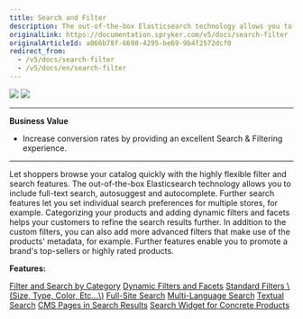 ```yaml
---
title: Search and Filter
description: The out-of-the-box Elasticsearch technology allows you to include full-text search, autosuggest and autocomplete.
originalLink: https://documentation.spryker.com/v5/docs/search-filter
originalArticleId: a066b78f-6698-4295-be69-9b4f2572dcf0
redirect_from:
  - /v5/docs/search-filter
  - /v5/docs/en/search-filter
---
```


<div class='feature-text'>
    <div class='feature-images'>
    <img class="light-mode" src="https://spryker.s3.eu-central-1.amazonaws.com/docs/Document+360/Capabilities+icons/light/search.svg"/>
    <img class="dark-mode" src="https://spryker.s3.eu-central-1.amazonaws.com/docs/Document+360/Capabilities+icons/dark/search.svg"/>
    </div>
    <div class="feature-text-wrap">

***
**Business Value**
* Increase conversion rates by providing an excellent Search & Filtering experience.
***

Let shoppers browse your catalog quickly with the highly flexible filter and search features. The out-of-the-box Elasticsearch technology allows you to include full-text search, autosuggest and autocomplete. Further search features let you set individual search preferences for multiple stores, for example. Categorizing your products and adding dynamic filters and facets helps your customers to refine the search results further. In addition to the custom filters, you can also add more advanced filters that make use of the products' metadata, for example. Further features enable you to promote a brand's top-sellers or highly rated products.
        </div>
</div>

**Features:**
<div>
<a class="feature-link" href="https://documentation.spryker.com/docs/en/filter-search-by-category">Filter and Search by Category</a>
    <a class="feature-link" href="https://documentation.spryker.com/docs/en/dynamic-filter-facets">Dynamic Filters and Facets</a>
<a class="feature-link" href="https://documentation.spryker.com/docs/en/standard-filters">Standard Filters \(Size, Type, Color, Etc...\)</a>
<a class="feature-link" href="https://documentation.spryker.com/docs/en/full-site-search">Full-Site Search</a>
<a class="feature-link" href="https://documentation.spryker.com/docs/en/multi-language-search">Multi-Language Search</a>
<a class="feature-link" href="https://documentation.spryker.com/docs/en/textual-search">Textual Search</a>
<a class="feature-link" href="https://documentation.spryker.com/docs/en/cms-pages-in-search-results-201903">CMS Pages in Search Results</a>
<a class="feature-link" href="https://documentation.spryker.com/docs/en/search-widget-for-concrete-products-201903">Search Widget for Concrete Products</a>
